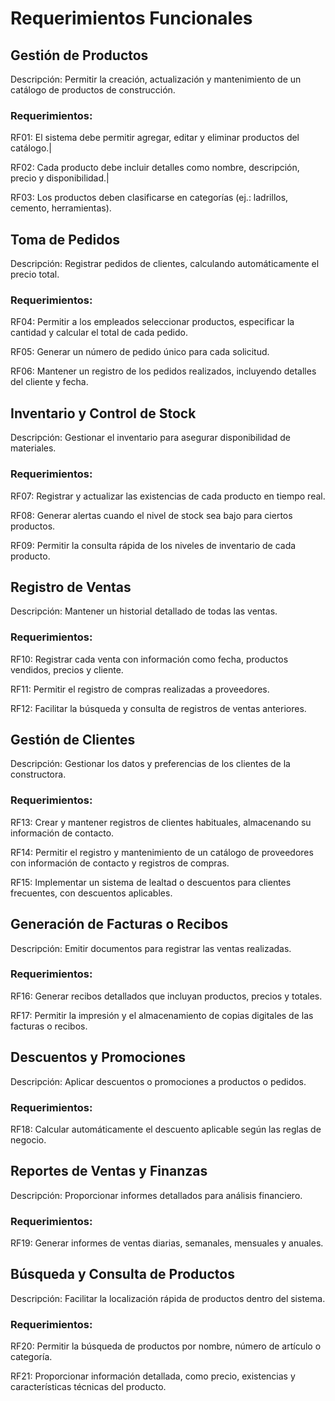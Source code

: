 # Requerimientos Funcionales 

## Gestión de Productos 
Descripción: Permitir la creación, actualización y mantenimiento de un catálogo de productos de construcción. 
### Requerimientos:
RF01: El sistema debe permitir agregar, editar y eliminar productos del catálogo.| 

RF02: Cada producto debe incluir detalles como nombre, descripción, precio y disponibilidad.|

RF03: Los productos deben clasificarse en categorías (ej.: ladrillos, cemento, herramientas).

## Toma de Pedidos 
Descripción: Registrar pedidos de clientes, calculando automáticamente el precio total. 
### Requerimientos: 
RF04: Permitir a los empleados seleccionar productos, especificar la cantidad y calcular el total de cada pedido. 

RF05: Generar un número de pedido único para cada solicitud. 

RF06: Mantener un registro de los pedidos realizados, incluyendo detalles del cliente y fecha. 

## Inventario y Control de Stock 
Descripción: Gestionar el inventario para asegurar disponibilidad de materiales. 
### Requerimientos: 
RF07: Registrar y actualizar las existencias de cada producto en tiempo real. 

RF08: Generar alertas cuando el nivel de stock sea bajo para ciertos productos. 

RF09: Permitir la consulta rápida de los niveles de inventario de cada producto. 

## Registro de Ventas 
Descripción: Mantener un historial detallado de todas las ventas. 
### Requerimientos: 
RF10: Registrar cada venta con información como fecha, productos vendidos, precios y cliente. 

RF11: Permitir el registro de compras realizadas a proveedores. 

RF12: Facilitar la búsqueda y consulta de registros de ventas anteriores. 

## Gestión de Clientes 
Descripción: Gestionar los datos y preferencias de los clientes de la constructora. 
### Requerimientos: 
RF13: Crear y mantener registros de clientes habituales, almacenando su información de contacto. 

RF14: Permitir el registro y mantenimiento de un catálogo de proveedores con información de contacto y registros de compras. 

RF15: Implementar un sistema de lealtad o descuentos para clientes frecuentes, con descuentos aplicables. 

## Generación de Facturas o Recibos 
Descripción: Emitir documentos para registrar las ventas realizadas. 
### Requerimientos: 
RF16: Generar recibos detallados que incluyan productos, precios y totales. 

RF17: Permitir la impresión y el almacenamiento de copias digitales de las facturas o recibos. 

## Descuentos y Promociones 
Descripción: Aplicar descuentos o promociones a productos o pedidos. 
### Requerimientos: 
RF18: Calcular automáticamente el descuento aplicable según las reglas de negocio. 

## Reportes de Ventas y Finanzas 
Descripción: Proporcionar informes detallados para análisis financiero. 
### Requerimientos: 
RF19: Generar informes de ventas diarias, semanales, mensuales y anuales. 

## Búsqueda y Consulta de Productos 
Descripción: Facilitar la localización rápida de productos dentro del sistema. 
### Requerimientos: 
RF20: Permitir la búsqueda de productos por nombre, número de artículo o categoría. 

RF21: Proporcionar información detallada, como precio, existencias y características técnicas del producto.

